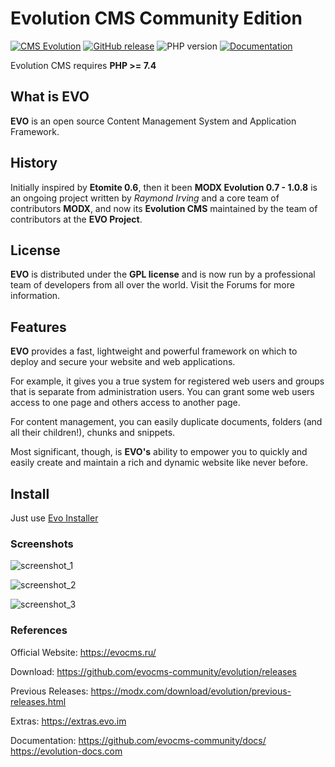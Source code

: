 # Evolution CMS Community Edition

[![CMS Evolution](https://img.shields.io/badge/CMS-Evolution-brightgreen.svg)](https://github.com/evocms-community/evolution) [![GitHub release](https://img.shields.io/github/release/evocms-community/evolution.svg)](https://github.com/evocms-community/evolution/releases) ![PHP version](https://img.shields.io/badge/PHP->=v7.4-green.svg?php=7.4) [![Documentation](https://img.shields.io/badge/Documentation-processed-orange.svg)](https://github.com/evocms-community/docs/)

Evolution CMS requires **PHP >= 7.4**


## What is EVO

**EVO** is an open source Content Management System and Application Framework.

## History

Initially inspired by **Etomite 0.6**, then it been **MODX Evolution 0.7 - 1.0.8** is an ongoing project written by *Raymond Irving* and a core team of contributors **MODX**, and now its **Evolution CMS** maintained by the team of contributors at the **EVO Project**.

## License

**EVO** is distributed under the **GPL license** and is now run by a professional team of developers from all over the world. Visit the Forums for more information.

## Features

**EVO** provides a fast, lightweight and powerful framework on which to deploy and secure your website and web applications.

For example, it gives you a true system for registered web users and groups that is separate from administration users. You can grant some web users access to one page and others access to another page.

For content management, you can easily duplicate documents, folders (and all their children!), chunks and snippets.

Most significant, though, is **EVO's** ability to empower you to quickly and easily create and maintain a rich and dynamic website like never before.


## Install
Just use [Evo Installer](https://github.com/evocms-community/installer)


### Screenshots

![screenshot_1](https://user-images.githubusercontent.com/7342798/30167975-5ec146c0-93e8-11e7-8cf8-b324c2b09477.jpg)

![screenshot_2](https://user-images.githubusercontent.com/7342798/30128635-b34fa2a4-9343-11e7-9d87-13d0e17fb69e.jpg)

![screenshot_3](https://user-images.githubusercontent.com/7342798/30128638-b5b2cdc8-9343-11e7-8c75-0864d00fe28a.jpg)

### References

Official Website:
https://evocms.ru/

Download:
https://github.com/evocms-community/evolution/releases

Previous Releases:
https://modx.com/download/evolution/previous-releases.html

Extras:
https://extras.evo.im

Documentation:
https://github.com/evocms-community/docs/
https://evolution-docs.com
